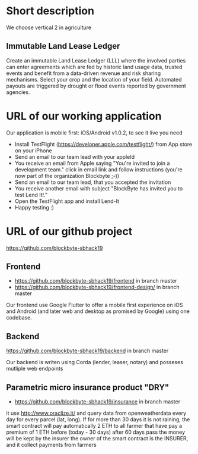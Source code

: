 # Short description
We choose vertical 2 in agriculture

## Immutable Land Lease Ledger
Create an immutable Land Lease Ledger (LLL) where the involved parties 
can enter agreements which are fed by historic land usage data, trusted events and benefit 
from a data-driven revenue and risk sharing mechanisms.
Select your crop and the location of your field. Automated payouts are triggered by drought or flood events reported by government agencies.

# URL of our working application
Our application is mobile first: iOS/Android v1.0.2, to see it live you need 
* Install TestFlight (https://developer.apple.com/testflight/) from App store on your iPhone 
* Send an email to our team lead with your appleId 
* You receive an email from Apple saying "You're invited to join a development team." click in email link and follow instructions (you're now part of the organization Blockbyte ;-))
* Send an email to our team lead, that you accepted the invitation
* You receive another email with subject "BlockByte has invited you to test Lend It!."
* Open the TestFlight app and install Lend-It
* Happy testing :)

# URL of our github project
https://github.com/blockbyte-sbhack19

## Frontend
* https://github.com/blockbyte-sbhack19/frontend in branch master
* https://github.com/blockbyte-sbhack19/frontend-design/ in branch master

Our frontend use Google Flutter to offer a mobile first experience on iOS and Android (and later web and desktop as promised by Google) using one codebase.

## Backend
https://github.com/blockbyte-sbhack19/backend in branch master

Our backend is writen using Corda (lender, leaser, notary) and posseses mutliple web endpoints

## Parametric micro insurance product "DRY"
* https://github.com/blockbyte-sbhack19/insurance in branch master

it use http://www.oraclize.it/ and query data from openweatherdata every day for every parcel (lat, long).
If for more than 30 days it is not raining, the smart contract will pay automatically 2 ETH to all farmer that have pay a premium of 1 ETH before (today - 30 days) after 60 days pass the money will be kept by the insurer
the owner of the smart contract is the INSURER, and it collect payments from farmers



